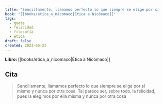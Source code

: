 ```yaml
---
title: "Sencillamente, llamamos perfecto lo que siempre se elige por sí mismo y nunca po..."
book: "[[books/etica_a_nicomaco|Ética a Nicómaco]]"
tags:
  - quote
  - felicidad
  - filosofía
  - ética
draft: false
created: 2023-06-23
---
```


**Libro:** [[books/etica_a_nicomaco|Ética a Nicómaco]]

## Cita
> Sencillamente, llamamos perfecto lo que siempre se elige por sí mismo y nunca por otra cosa. Tal parece ser, sobre todo, la felicidad, pues la elegimos por ella misma y nunca por otra cosa
